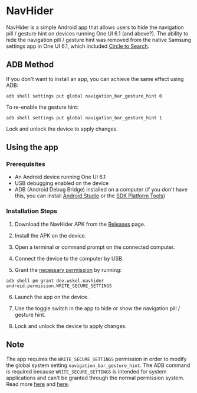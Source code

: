 # NavHider

NavHider is a simple Android app that allows users to hide the navigation pill / gesture hint on
devices running One UI 6.1 (and above?). The ability to hide the navigation pill / gesture hint was
removed from the native Samsung settings app in One UI 6.1, which
included [Circle to Search](https://blog.google/products/search/google-circle-to-search-android/).

## ADB Method

If you don't want to install an app, you can achieve the same effect using ADB:

```
adb shell settings put global navigation_bar_gesture_hint 0
```

To re-enable the gesture hint:

```
adb shell settings put global navigation_bar_gesture_hint 1
```
Lock and unlock the device to apply changes.

## Using the app

### Prerequisites

- An Android device running One UI 6.1
- USB debugging enabled on the device
- ADB (Android Debug Bridge) installed on a computer (if you don't have this, you can
  install [Android Studio](https://developer.android.com/studio) or
  the [SDK Platform Tools](https://developer.android.com/tools/releases/platform-tools))

### Installation Steps

1. Download the NavHider APK from the [Releases](https://github.com/wskel/NavHider/releases) page.

2. Install the APK on the device.

3. Open a terminal or command prompt on the connected computer.

4. Connect the device to the computer by USB.

5. Grant
   the [necessary permission](https://developer.android.com/reference/android/Manifest.permission#WRITE_SECURE_SETTINGS)
   by running:

```
adb shell pm grant dev.wskel.navhider android.permission.WRITE_SECURE_SETTINGS
```

6. Launch the app on the device.

7. Use the toggle switch in the app to hide or show the navigation pill / gesture hint.

8. Lock and unlock the device to apply changes.

## Note

The app requires the `WRITE_SECURE_SETTINGS` permission in order to modify the global system
setting `navigation_bar_gesture_hint`. The ADB command is required because `WRITE_SECURE_SETTINGS`
is intended for system applications and can't be granted through the normal permission system. Read
more [here](https://developer.android.com/reference/android/Manifest.permission#WRITE_SECURE_SETTINGS)
and [here](https://stackoverflow.com/questions/19538809/how-to-set-the-permission-write-secure-settings-in-android).
